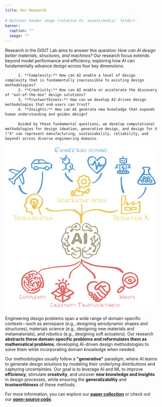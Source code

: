 ```yaml
---
title: Our Research

# Optional header image (relative to `assets/media/` folder).
banner:
  caption: ""
  image: ""
---
```


Research in the DIGIT Lab aims to answer this question: *How can AI design better materials, structures, and machines?* Our research focus extends beyond model performance and efficiency, exploring how AI can fundamentally advance design across four key dimensions: 

          1. **Complexity:** How can AI enable a level of design complexity that is fundamentally inaccessible to existing design methodologies?
          2. **Creativity:** How can AI enable or accelerate the discovery of "out-of-the-box" design solutions?
          3. **Trustworthiness:** How can we develop AI-driven design methodologies that end-users can trust?
          4. **Insights:** How can AI generate new knowledge that expands human understanding and guides design? 

          Guided by these fundamental questions, we develop computational methodologies for design ideation, generative design, and design for X ("X" can represent manufacturing, sustainability, reliability, and beyond) across diverse engineering domains.

![alt text](../../assets/media/landing_page_image.png)

Engineering design problems span a wide range of domain-specific contexts--such as aerospace (e.g., designing aerodynamic shapes and structures), materials science (e.g., designing new materials and metamaterials), and robotics (e.g., designing soft actuators). Our research **abstracts these domain-specific problems and reformulates them as mathematical problems**, developing AI-driven design methodologies to solve them while incorporating domain knowledge when needed.

Our methodologies usually follow a **"generative"** paradigm, where AI learns to generate design solutions by modeling their underlying distributions and capturing uncertainties. Our goal is to leverage AI and ML to improve **efficiency**, stimulate **creativity**, and uncover **new knowledge and insights** in design processes, while ensuring the **generalizability** and **trustworthiness** of these methods. 

For more information, you can explore our [**paper collection**](/publication/) or check out our [**open-source code**](https://www.github.com/DIGITLab23).
